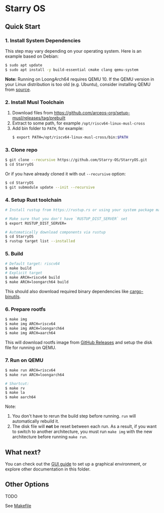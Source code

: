 # Starry OS

## Quick Start

### 1. Install System Dependencies

This step may vary depending on your operating system. Here is an example based on Debian:

```bash
$ sudo apt update
$ sudo apt install -y build-essential cmake clang qemu-system
```

**Note:** Running on LoongArch64 requires QEMU 10. If the QEMU version in your Linux distribution is too old (e.g. Ubuntu), consider installing QEMU from [source](https://www.qemu.org/download/).

### 2. Install Musl Toolchain

1. Download files from https://github.com/arceos-org/setup-musl/releases/tag/prebuilt
2. Extract to some path, for example `/opt/riscv64-linux-musl-cross`
3. Add bin folder to `PATH`, for example:
   ```bash
   $ export PATH=/opt/riscv64-linux-musl-cross/bin:$PATH
   ```

### 3. Clone repo

```bash
$ git clone --recursive https://github.com/Starry-OS/StarryOS.git
$ cd StarryOS
```

Or if you have already cloned it with out `--recursive` option:

```bash
$ cd StarryOS
$ git submodule update --init --recursive
```

### 4. Setup Rust toolchain

```bash
# Install rustup from https://rustup.rs or using your system package manager

# Make sure that you don't have `RUSTUP_DIST_SERVER` set
$ export RUSTUP_DIST_SERVER=

# Automatically download components via rustup
$ cd StarryOS
$ rustup target list --installed
```

### 5. Build

```bash
# Default target: riscv64
$ make build
# Explicit target
$ make ARCH=riscv64 build
$ make ARCH=loongarch64 build
```

This should also download required binary dependencies like [cargo-binutils](https://github.com/rust-embedded/cargo-binutils).

### 6. Prepare rootfs

```bash
$ make img
$ make img ARCH=riscv64
$ make img ARCH=loongarch64
$ make img ARCH=aarch64
```

This will download rootfs image from [GitHub Releases](https://github.com/Starry-OS/StarryOS/releases) and setup the disk file for running on QEMU.

### 7. Run on QEMU

```bash
$ make run ARCH=riscv64
$ make run ARCH=loongarch64

# Shortcut:
$ make rv
$ make la
$ make aarch64
```

Note:
1. You don't have to rerun the build step before running. `run` will automatically rebuild it.
2. The disk file will **not** be reset between each run. As a result, if you want to switch to another architecture, you must run `make img` with the new architecture before running `make run`.

## What next?

You can check out the [GUI guide](./docs/gui.md) to set up a graphical environment, or explore other documentation in this folder.

## Other Options

TODO

See [Makefile](./Makefile)
